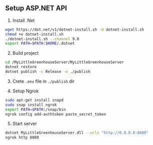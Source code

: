 ## Setup ASP.NET API

1. Install .Net

```sh
wget https://dot.net/v1/dotnet-install.sh -O dotnet-install.sh
chmod +x dotnet-install.sh
./dotnet-install.sh --channel 9.0
export PATH=$PATH:$HOME/.dotnet
```

2. Build project

```sh
cd /MyLittleGreenhouseServer/MyLittleGreenhouseServer
dotnet restore
dotnet publish -c Release -o ./publish
```

3. Crete `.env` file in `./publish` dir

4. Setup Ngrok

```sh
sudo apt-get install snapd
sudo snap install ngrok
export PATH=$PATH:/snap/bin
ngrok config add-authtoken paste_secret_token
```

5. Start server

```sh
dotnet MyLittleGreenhouseServer.dll --urls "http://0.0.0.0:8080"
ngrok http 8080
```
